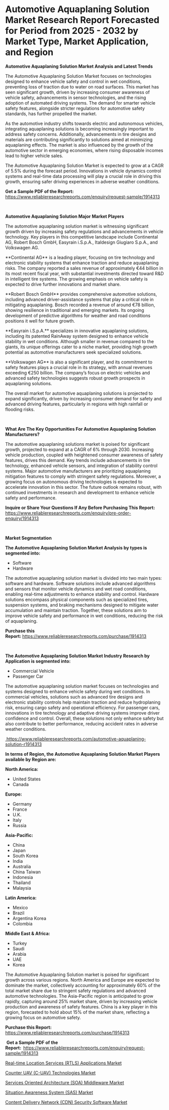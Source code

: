 <p><h1>Automotive Aquaplaning Solution Market Research Report Forecasted for Period from 2025 -  2032 by Market Type, Market Application, and Region</h1></p><p><strong>Automotive Aquaplaning Solution Market Analysis and Latest Trends</strong></p>
<p><p>The Automotive Aquaplaning Solution Market focuses on technologies designed to enhance vehicle safety and control in wet conditions, preventing loss of traction due to water on road surfaces. This market has seen significant growth, driven by increasing consumer awareness of vehicle safety, advancements in sensor technologies, and the rising adoption of automated driving systems. The demand for smarter vehicle safety features, alongside stricter regulations for automotive safety standards, has further propelled the market.</p><p>As the automotive industry shifts towards electric and autonomous vehicles, integrating aquaplaning solutions is becoming increasingly important to address safety concerns. Additionally, advancements in tire designs and materials are contributing significantly to solutions aimed at minimizing aquaplaning effects. The market is also influenced by the growth of the automotive sector in emerging economies, where rising disposable incomes lead to higher vehicle sales.</p><p>The Automotive Aquaplaning Solution Market is expected to grow at a CAGR of 5.5% during the forecast period. Innovations in vehicle dynamics control systems and real-time data processing will play a crucial role in driving this growth, ensuring safer driving experiences in adverse weather conditions.</p></p>
<p><strong>Get a Sample PDF of the Report:&nbsp;</strong> <a href="https://www.reliableresearchreports.com/enquiry/request-sample/1914313?utm_campaign=2219&utm_medium=2&utm_source=Github&utm_content=ia&utm_term=11032025&utm_id=automotive-aquaplaning-solution">https://www.reliableresearchreports.com/enquiry/request-sample/1914313</a></p>
<p>&nbsp;</p>
<p><strong>Automotive Aquaplaning Solution Major Market Players</strong></p>
<p><p>The automotive aquaplaning solution market is witnessing significant growth driven by increasing safety regulations and advancements in vehicle technology. Key players in this competitive landscape include Continental AG, Robert Bosch GmbH, Easyrain i.S.p.A., Italdesign Giugiaro S.p.A., and Volkswagen AG.</p><p>**Continental AG** is a leading player, focusing on tire technology and electronic stability systems that enhance traction and reduce aquaplaning risks. The company reported a sales revenue of approximately €44 billion in its most recent fiscal year, with substantial investments directed toward R&D in intelligent tire systems. The growing emphasis on vehicle safety is expected to drive further innovations and market share.</p><p>**Robert Bosch GmbH** provides comprehensive automotive solutions, including advanced driver-assistance systems that play a critical role in mitigating aquaplaning. Bosch recorded a revenue of around €78 billion, showing resilience in traditional and emerging markets. Its ongoing development of predictive algorithms for weather and road conditions positions it well for future growth.</p><p>**Easyrain i.S.p.A.** specializes in innovative aquaplaning solutions, including its patented RainAway system designed to enhance vehicle stability in wet conditions. Although smaller in revenue compared to the giants, its unique offerings cater to a niche market, providing high growth potential as automotive manufacturers seek specialized solutions.</p><p>**Volkswagen AG** is also a significant player, and its commitment to safety features plays a crucial role in its strategy, with annual revenues exceeding €250 billion. The company’s focus on electric vehicles and advanced safety technologies suggests robust growth prospects in aquaplaning solutions.</p><p>The overall market for automotive aquaplaning solutions is projected to expand significantly, driven by increasing consumer demand for safety and advanced driving features, particularly in regions with high rainfall or flooding risks.</p></p>
<p>&nbsp;</p>
<p><strong>What Are The Key Opportunities For Automotive Aquaplaning Solution Manufacturers?</strong></p>
<p><p>The automotive aquaplaning solutions market is poised for significant growth, projected to expand at a CAGR of 6% through 2030. Increasing vehicle production, coupled with heightened consumer awareness of safety features, drives this demand. Key trends include advancements in tire technology, enhanced vehicle sensors, and integration of stability control systems. Major automotive manufacturers are prioritizing aquaplaning mitigation features to comply with stringent safety regulations. Moreover, a growing focus on autonomous driving technologies is expected to accelerate innovation in this sector. The future outlook remains robust, with continued investments in research and development to enhance vehicle safety and performance.</p></p>
<p><strong>Inquire or Share Your Questions If Any Before Purchasing This Report:</strong> <a href="https://www.reliableresearchreports.com/enquiry/pre-order-enquiry/1914313?utm_campaign=2219&utm_medium=2&utm_source=Github&utm_content=ia&utm_term=11032025&utm_id=automotive-aquaplaning-solution">https://www.reliableresearchreports.com/enquiry/pre-order-enquiry/1914313</a></p>
<p>&nbsp;</p>
<p><strong>Market Segmentation</strong></p>
<p><strong>The Automotive Aquaplaning Solution Market Analysis by types is segmented into:</strong></p>
<p><ul><li>Software</li><li>Hardware</li></ul></p>
<p><p>The automotive aquaplaning solution market is divided into two main types: software and hardware. Software solutions include advanced algorithms and sensors that monitor vehicle dynamics and wet road conditions, enabling real-time adjustments to enhance stability and control. Hardware solutions encompass physical components such as specialized tires, suspension systems, and braking mechanisms designed to mitigate water accumulation and maintain traction. Together, these solutions aim to improve vehicle safety and performance in wet conditions, reducing the risk of aquaplaning.</p></p>
<p><strong>Purchase this Report:&nbsp;</strong><a href="https://www.reliableresearchreports.com/purchase/1914313?utm_campaign=2219&utm_medium=2&utm_source=Github&utm_content=ia&utm_term=11032025&utm_id=automotive-aquaplaning-solution">https://www.reliableresearchreports.com/purchase/1914313</a></p>
<p>&nbsp;</p>
<p><strong>The Automotive Aquaplaning Solution Market Industry Research by Application is segmented into:</strong></p>
<p><ul><li>Commercial Vehicle</li><li>Passenger Car</li></ul></p>
<p><p>The automotive aquaplaning solution market focuses on technologies and systems designed to enhance vehicle safety during wet conditions. In commercial vehicles, solutions such as advanced tire designs and electronic stability controls help maintain traction and reduce hydroplaning risk, ensuring cargo safety and operational efficiency. For passenger cars, innovations in tire technology and adaptive driving systems improve driver confidence and control. Overall, these solutions not only enhance safety but also contribute to better performance, reducing accident rates in adverse weather conditions.</p></p>
<p><a href="https://www.reliableresearchreports.com/automotive-aquaplaning-solution-r1914313?utm_campaign=2219&utm_medium=2&utm_source=Github&utm_content=ia&utm_term=11032025&utm_id=automotive-aquaplaning-solution">&nbsp;https://www.reliableresearchreports.com/automotive-aquaplaning-solution-r1914313</a></p>
<p><strong>In terms of Region, the Automotive Aquaplaning Solution Market Players available by Region are:</strong></p>
<p>
    <p> <strong> North America: </strong>
        <ul>
            <li>United States</li>
            <li>Canada</li>
        </ul>
        </p> 
    <p> <strong> Europe: </strong>
        <ul>
            <li>Germany</li>
            <li>France</li>
            <li>U.K.</li>
            <li>Italy</li>
            <li>Russia</li>
        </ul>
        </p> 
    <p> <strong> Asia-Pacific: </strong>
        <ul>
            <li>China</li>
            <li>Japan</li>
            <li>South Korea</li>
            <li>India</li>
            <li>Australia</li>
            <li>China Taiwan</li>
            <li>Indonesia</li>
            <li>Thailand</li>
            <li>Malaysia</li>
        </ul>
        </p> 
    <p> <strong> Latin America: </strong>
        <ul>
            <li>Mexico</li>
            <li>Brazil</li>
            <li>Argentina Korea</li>
            <li>Colombia</li>
        </ul>
        </p> 
    <p> <strong> Middle East & Africa: </strong>
        <ul>
            <li>Turkey</li>
            <li>Saudi</li>
            <li>Arabia</li>
            <li>UAE</li>
            <li>Korea</li>
        </ul>
    </p>
    </p>
<p><p>The Automotive Aquaplaning Solution market is poised for significant growth across various regions. North America and Europe are expected to dominate the market, collectively accounting for approximately 60% of the total market share due to stringent safety regulations and advanced automotive technologies. The Asia-Pacific region is anticipated to grow rapidly, capturing around 25% market share, driven by increasing vehicle production and awareness of safety features. China is a key player in this region, forecasted to hold about 15% of the market share, reflecting a growing focus on automotive safety.</p></p>
<p><strong>Purchase this Report: </strong><a href="https://www.reliableresearchreports.com/purchase/1914313?utm_campaign=2219&utm_medium=2&utm_source=Github&utm_content=ia&utm_term=11032025&utm_id=automotive-aquaplaning-solution">https://www.reliableresearchreports.com/purchase/1914313</a></p>
<p>&nbsp;<strong>Get a Sample PDF of the Report:&nbsp;&nbsp;</strong><a href="https://www.reliableresearchreports.com/enquiry/request-sample/1914313?utm_campaign=2219&utm_medium=2&utm_source=Github&utm_content=ia&utm_term=11032025&utm_id=automotive-aquaplaning-solution">https://www.reliableresearchreports.com/enquiry/request-sample/1914313</a></p>
<p><strong></strong></p>
<p><p><a href="https://github.com/heinslakey2x/Market-Research-Report-List-1/blob/main/real-time-location-services-rtls-applications-market.md?utm_campaign=2219&utm_medium=2&utm_source=Github&utm_content=ia&utm_term=11032025&utm_id=automotive-aquaplaning-solution">Real-time Location Services (RTLS) Applications Market</a></p><p><a href="https://github.com/sternymkere4/Market-Research-Report-List-1/blob/main/counter-uav-c-uav-technologies-market.md?utm_campaign=2219&utm_medium=2&utm_source=Github&utm_content=ia&utm_term=11032025&utm_id=automotive-aquaplaning-solution">Counter UAV (C-UAV) Technologies Market</a></p><p><a href="https://github.com/bauldlimle6h/Market-Research-Report-List-1/blob/main/services-oriented-architecture-soa-middleware-market.md?utm_campaign=2219&utm_medium=2&utm_source=Github&utm_content=ia&utm_term=11032025&utm_id=automotive-aquaplaning-solution">Services Oriented Architecture (SOA) Middleware Market</a></p><p><a href="https://github.com/makzzochil/Market-Research-Report-List-1/blob/main/situation-awareness-system-sas-market.md?utm_campaign=2219&utm_medium=2&utm_source=Github&utm_content=ia&utm_term=11032025&utm_id=automotive-aquaplaning-solution">Situation Awareness System (SAS) Market</a></p><p><a href="https://github.com/buseknoden2b/Market-Research-Report-List-1/blob/main/content-delivery-network-cdn-security-software-market.md?utm_campaign=2219&utm_medium=2&utm_source=Github&utm_content=ia&utm_term=11032025&utm_id=automotive-aquaplaning-solution">Content Delivery Network (CDN) Security Software Market</a></p></p>